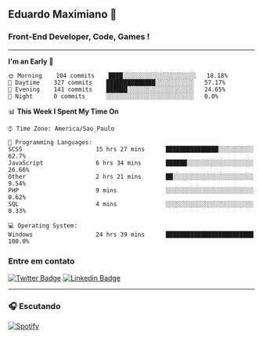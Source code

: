 ## Eduardo Maximiano 👋

### Front-End Developer, Code, Games !

---

<!--START_SECTION:waka-->
**I'm an Early 🐤** 

```text
🌞 Morning    104 commits    ████░░░░░░░░░░░░░░░░░░░░░   18.18% 
🌆 Daytime    327 commits    ██████████████░░░░░░░░░░░   57.17% 
🌃 Evening    141 commits    ██████░░░░░░░░░░░░░░░░░░░   24.65% 
🌙 Night      0 commits      ░░░░░░░░░░░░░░░░░░░░░░░░░   0.0%

```


📊 **This Week I Spent My Time On** 

```text
⌚︎ Time Zone: America/Sao_Paulo

💬 Programming Languages: 
SCSS                     15 hrs 27 mins      ███████████████░░░░░░░░░░   62.7% 
JavaScript               6 hrs 34 mins       ██████░░░░░░░░░░░░░░░░░░░   26.66% 
Other                    2 hrs 21 mins       ██░░░░░░░░░░░░░░░░░░░░░░░   9.54% 
PHP                      9 mins              ░░░░░░░░░░░░░░░░░░░░░░░░░   0.62% 
SQL                      4 mins              ░░░░░░░░░░░░░░░░░░░░░░░░░   0.33%

💻 Operating System: 
Windows                  24 hrs 39 mins      █████████████████████████   100.0%

```


<!--END_SECTION:waka-->

### Entre em contato

[![Twitter Badge](https://img.shields.io/badge/-@edmaxi-1ca0f1?style=flat-square&labelColor=1ca0f1&logo=twitter&logoColor=white&link=https://twitter.com/edmaxi)](https://twitter.com/edmaxi)
[![Linkedin Badge](https://img.shields.io/badge/-Eduardo_Maximiano-0077B5?style=flat-square&logo=Linkedin&logoColor=white&link=https://www.linkedin.com/in/maximiano-eduardo)](https://www.linkedin.com/in/maximiano-eduardo)

---

### 🎧 Escutando
[![Spotify](https://novatorem-sandy.vercel.app/api/spotify)](https://open.spotify.com/user/comgigo)
